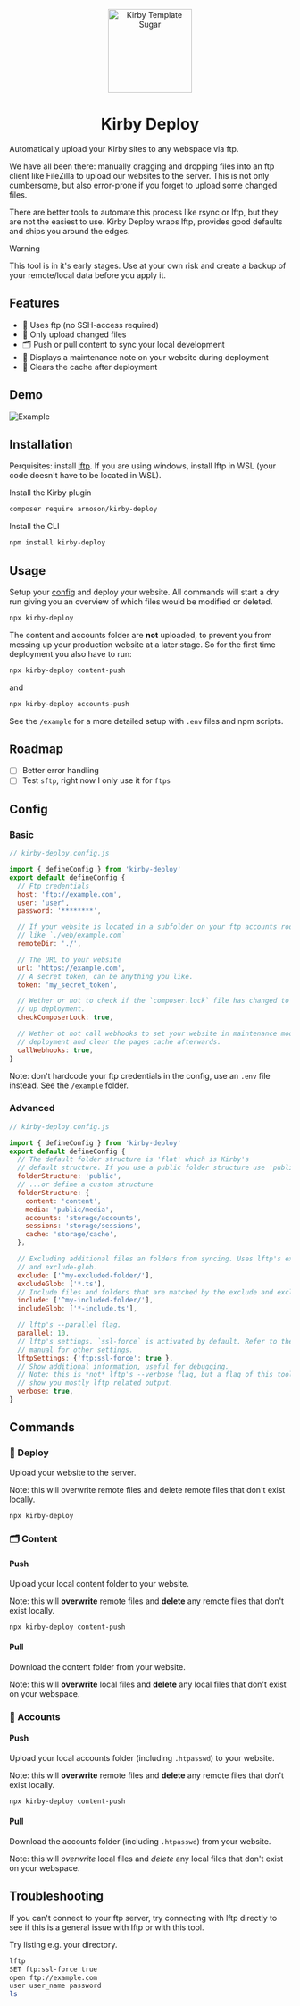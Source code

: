 <p align="center">
  <img src="./.github/kirby-deploy-logo.svg"
 alt="Kirby Template Sugar" width="150" height="150">
</p>

<h1 align="center">Kirby Deploy</h1>

Automatically upload your Kirby sites to any webspace via ftp.

We have all been there: manually dragging and dropping files into an ftp client like FileZilla to upload our websites to the server. This is not only cumbersome, but also error-prone if you forget to upload some changed files.

There are better tools to automate this process like rsync or lftp, but they are not the easiest to use. Kirby Deploy wraps lftp, provides good defaults and ships you around the edges.

> [!WARNING]  
> This tool is in it's early stages. Use at your own risk and create a backup of your remote/local data before you apply it.

## Features

- 📡 Uses ftp (no SSH-access required)
- 🌟 Only upload changed files
- 🗂️ Push or pull content to sync your local development
- 🚧 Displays a maintenance note on your website during deployment
- 🧹 Clears the cache after deployment

## Demo

![Example](./.github/kirby-deploy-demo.svg)

## Installation

Perquisites: install [lftp](https://lftp.yar.ru/). If you are using windows, install lftp in WSL (your code doesn't have to be located in WSL).

Install the Kirby plugin

```sh
composer require arnoson/kirby-deploy
```

Install the CLI

```sh
npm install kirby-deploy
```

## Usage

Setup your [config](#config) and deploy your website. All commands will start a dry run giving you an overview of which files would be modified or deleted.

```sh
npx kirby-deploy
```

The content and accounts folder are **not** uploaded, to prevent you from messing up your production website at a later stage. So for the first time deployment you also have to run:

```sh
npx kirby-deploy content-push
```

and

```sh
npx kirby-deploy accounts-push
```

See the `/example` for a more detailed setup with `.env` files and npm scripts.

## Roadmap

- [ ] Better error handling
- [ ] Test `sftp`, right now I only use it for `ftps`

## Config

### Basic

```js
// kirby-deploy.config.js

import { defineConfig } from 'kirby-deploy'
export default defineConfig {
  // Ftp credentials
  host: 'ftp://example.com',
  user: 'user',
  password: '********',

  // If your website is located in a subfolder on your ftp accounts root folder,
  // like `./web/example.com`
  remoteDir: './',

  // The URL to your website
  url: 'https://example.com',
  // A secret token, can be anything you like.
  token: 'my_secret_token',

  // Wether or not to check if the `composer.lock` file has changed to speed
  // up deployment.
  checkComposerLock: true,

  // Wether ot not call webhooks to set your website in maintenance mode during
  // deployment and clear the pages cache afterwards.
  callWebhooks: true,
}
```

Note: don't hardcode your ftp credentials in the config, use an `.env` file instead. See the `/example` folder.

### Advanced

```js
// kirby-deploy.config.js

import { defineConfig } from 'kirby-deploy'
export default defineConfig {
  // The default folder structure is 'flat' which is Kirby's
  // default structure. If you use a public folder structure use 'public'...
  folderStructure: 'public',
  // ...or define a custom structure
  folderStructure: {
    content: 'content',
    media: 'public/media',
    accounts: 'storage/accounts',
    sessions: 'storage/sessions',
    cache: 'storage/cache',
  },

  // Excluding additional files an folders from syncing. Uses lftp's exclude
  // and exclude-glob.
  exclude: ['^my-excluded-folder/'],
  excludeGlob: ['*.ts'],
  // Include files and folders that are matched by the exclude and exclude-glob.
  include: ['^my-included-folder/'],
  includeGlob: ['*-include.ts'],

  // lftp's --parallel flag.
  parallel: 10,
  // lftp's settings. `ssl-force` is activated by default. Refer to the lftp
  // manual for other settings.
  lftpSettings: {'ftp:ssl-force': true },
  // Show additional information, useful for debugging.
  // Note: this is *not* lftp's --verbose flag, but a flag of this tool to
  // show you mostly lftp related output.
  verbose: true,
}
```

## Commands

### 🚀 Deploy

Upload your website to the server.

Note: this will overwrite remote files and delete remote files that don't exist locally.

```sh
npx kirby-deploy
```

### 🗂️ Content

#### Push

Upload your local content folder to your website.

Note: this will **overwrite** remote files and **delete** any remote files that don't exist locally.

```sh
npx kirby-deploy content-push
```

#### Pull

Download the content folder from your website.

Note: this will **overwrite** local files and **delete** any local files that don't exist on your webspace.

### 🔑 Accounts

#### Push

Upload your local accounts folder (including `.htpasswd`) to your website.

Note: this will **overwrite** remote files and **delete** any remote files that don't exist locally.

```sh
npx kirby-deploy content-push
```

#### Pull

Download the accounts folder (including `.htpasswd`) from your website.

Note: this will _overwrite_ local files and _delete_ any local files that don't exist on your webspace.

## Troubleshooting

If you can't connect to your ftp server, try connecting with lftp directly to see if this is a general issue with lftp or with this tool.

Try listing e.g. your directory.

```sh
lftp
SET ftp:ssl-force true
open ftp://example.com
user user_name password
ls
```
